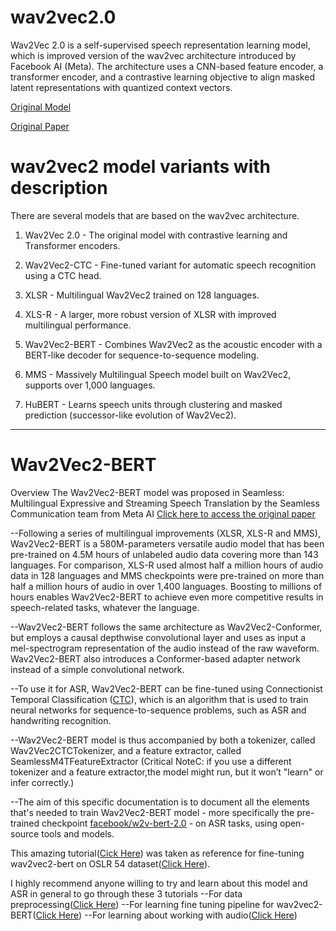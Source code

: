 # wav2vec2.0

Wav2Vec 2.0 is a self-supervised speech representation learning model, which is improved version of the wav2vec architecture introduced by Facebook AI (Meta).
The architecture uses a CNN-based feature encoder, a transformer encoder, and a contrastive learning objective to align masked latent representations with quantized context vectors. 

 [Original Model](https://github.com/pytorch/fairseq/tree/main/examples/wav2vec)
 
 [Original Paper](https://arxiv.org/abs/2006.11477) 

 # wav2vec2 model variants with description

There are several models that are based on the wav2vec architecture.

1. Wav2Vec 2.0 - The original model with contrastive learning and Transformer encoders.

2. Wav2Vec2-CTC - Fine-tuned variant for automatic speech recognition using a CTC head.

3. XLSR - Multilingual Wav2Vec2 trained on 128 languages.

4. XLS-R - A larger, more robust version of XLSR with improved multilingual performance.

5. Wav2Vec2-BERT - Combines Wav2Vec2 as the acoustic encoder with a BERT-like decoder for sequence-to-sequence modeling.

6. MMS - Massively Multilingual Speech model built on Wav2Vec2, supports over 1,000 languages.

7. HuBERT - Learns speech units through clustering and masked prediction (successor-like evolution of Wav2Vec2).

*************************************************************************************************************************

# Wav2Vec2-BERT

Overview
The Wav2Vec2-BERT model was proposed in Seamless: Multilingual Expressive and Streaming Speech Translation by the Seamless Communication team from Meta AI [Click here to access the original paper](https://ai.meta.com/research/publications/seamless-multilingual-expressive-and-streaming-speech-translation/)

--Following a series of multilingual improvements (XLSR, XLS-R and MMS), Wav2Vec2-BERT is a 580M-parameters versatile audio model that has been pre-trained on 4.5M hours of unlabeled audio data covering more than 143 languages. For comparison, XLS-R used almost half a million hours of audio data in 128 languages and MMS checkpoints were pre-trained on more than half a million hours of audio in over 1,400 languages. Boosting to millions of hours enables Wav2Vec2-BERT to achieve even more competitive results in speech-related tasks, whatever the language.

--Wav2Vec2-BERT follows the same architecture as Wav2Vec2-Conformer, but employs a causal depthwise convolutional layer and uses as input a mel-spectrogram representation of the audio instead of the raw waveform. Wav2Vec2-BERT also introduces a Conformer-based adapter network instead of a simple convolutional network.

--To use it for ASR, Wav2Vec2-BERT can be fine-tuned using Connectionist Temporal Classification ([CTC](https://distill.pub/2017/ctc/)), which is an algorithm that is used to train neural networks for sequence-to-sequence problems, such as ASR and handwriting recognition.

--Wav2Vec2-BERT model is thus accompanied by both a tokenizer, called Wav2Vec2CTCTokenizer, and a feature extractor, called SeamlessM4TFeatureExtractor (Critical NoteC: if you use a different tokenizer and a feature extractor,the model might run, but it won’t "learn" or infer correctly.)

--The aim of this specific documentation is to document all the elements that's needed to train Wav2Vec2-BERT model - more specifically the pre-trained checkpoint [facebook/w2v-bert-2.0](https://huggingface.co/facebook/w2v-bert-2.0) - on ASR tasks, using open-source tools and models.

This amazing tutorial([Cick Here](https://huggingface.co/blog/fine-tune-w2v2-bert)) was taken as reference for fine-tuning wav2vec2-bert on OSLR 54 dataset([Click Here](https://openslr.org/54/)).

I highly recommend anyone willing to try and learn about this model and ASR in general to go through these 3 tutorials
--For data preprocessing([Click Here](https://www.spktsagar.com/posts/2022/08/finetune-xlsr-nepali/))
--For learning fine tuning pipeline for wav2vec2-BERT([Click Here](https://www.spktsagar.com/posts/2022/08/finetune-xlsr-nepali/))
--For learning about working with audio([Click Here](https://huggingface.co/learn/audio-course/en/chapter0/introduction))

